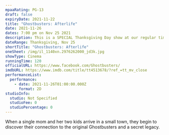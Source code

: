 ```yaml
---
mpaaRating: PG-13
draft: false
expiryDate: 2021-11-22
title: "Ghostbusters: Afterlife"
date: 2021-11-26
dates: 7:00 pm on Nov 25 2021
description: This is a SPECIAL Thanksgiving Day show at our regular time, 7 PM.
dateRange: Thanksgiving, Nov 25
shortTitle: "Ghostbusters: Afterlife"
oneSheet: /img/il_1140xn.2976262000_jd3k.jpg
showType: Cinema
runningTime: 120
officialURL: https://www.facebook.com/Ghostbusters/
imdbURL: https://www.imdb.com/title/tt4513678/?ref_=tt_mv_close
performanceList:
  performance:
    - date: 2021-11-26T01:00:00.000Z
      format: 2D
studioInfo:
  studio: Not Specified
  studioFee: 0
  studioPercentage: 0
---
```


When a single mom and her two kids arrive in a small town, they begin to discover their connection to the original Ghostbusters and a secret legacy.